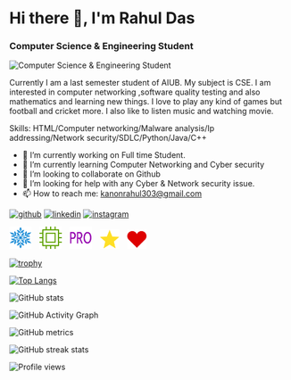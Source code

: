 # Hi there 👋, I'm Rahul Das
### Computer Science & Engineering Student
![Computer Science & Engineering Student](https://scontent.fdac24-2.fna.fbcdn.net/v/t39.30808-6/241258348_1196721250814280_8318584174174460002_n.jpg?_nc_cat=103&ccb=1-7&_nc_sid=174925&_nc_eui2=AeHDOq8f73elN6NXXydfwBESUMcqqTqlyO1QxyqpOqXI7UV3QAWlFtzvYPlsoC_66mcJG8M5aPXdWkApDmeRtSLb&_nc_ohc=yB6mdhaLZakAX--m-T_&_nc_ht=scontent.fdac24-2.fna&oh=00_AfBN_mvYRd6leXBRddcbd52hDWT-2uXi_VB5q4TYyLrQbw&oe=63727876)

Currently I am a last semester student of AIUB. My subject is CSE. I am interested in computer networking ,software quality testing and also mathematics and learning new things. I love to play any kind of games but football and cricket more. I also like to listen music and watching movie. 

Skills: HTML/Computer networking/Malware analysis/Ip addressing/Network security/SDLC/Python/Java/C++

- 🔭 I’m currently working on Full time Student. 
- 🌱 I’m currently learning Computer Networking and Cyber security 
- 👯 I’m looking to collaborate on Github 
- 🤔 I’m looking for help with any Cyber & Network security issue. 
- 📫 How to reach me: kanonrahul303@gmail.com 


[<img src='https://cdn.jsdelivr.net/npm/simple-icons@3.0.1/icons/github.svg' alt='github' height='40'>](https://github.com/rdrahul2001)  [<img src='https://cdn.jsdelivr.net/npm/simple-icons@3.0.1/icons/linkedin.svg' alt='linkedin' height='40'>](https://www.linkedin.com/in/the-rahuldas/)  [<img src='https://cdn.jsdelivr.net/npm/simple-icons@3.0.1/icons/instagram.svg' alt='instagram' height='40'>](https://www.instagram.com/rahul_das_druvo/)  

<a href='https://archiveprogram.github.com/'><img src='https://raw.githubusercontent.com/acervenky/animated-github-badges/master/assets/acbadge.gif' width='40' height='40'></a> <a href='https://docs.github.com/en/developers'><img src='https://raw.githubusercontent.com/acervenky/animated-github-badges/master/assets/devbadge.gif' width='40' height='40'></a> <a href='https://github.com/pricing'><img src='https://raw.githubusercontent.com/acervenky/animated-github-badges/master/assets/pro.gif' width='40' height='40'></a> <a href='https://stars.github.com/'><img src='https://raw.githubusercontent.com/acervenky/animated-github-badges/master/assets/starbadge.gif' width='35' height='35'></a> <a href='https://docs.github.com/en/github/supporting-the-open-source-community-with-github-sponsors'><img src='https://raw.githubusercontent.com/acervenky/animated-github-badges/master/assets/sponsorbadge.gif' width='35' height='35'></a> 

[![trophy](https://github-profile-trophy.vercel.app/?username=rdrahul2001)](https://github.com/ryo-ma/github-profile-trophy)

[![Top Langs](https://github-readme-stats.vercel.app/api/top-langs/?username=rdrahul2001)](https://github.com/anuraghazra/github-readme-stats)

![GitHub stats](https://github-readme-stats.vercel.app/api?username=rdrahul2001&show_icons=true&count_private=true)  

![GitHub Activity Graph](https://activity-graph.herokuapp.com/graph?username=rdrahul2001)  

![GitHub metrics](https://metrics.lecoq.io/rdrahul2001)  

![GitHub streak stats](https://github-readme-streak-stats.herokuapp.com/?user=rdrahul2001)  

![Profile views](https://gpvc.arturio.dev/rdrahul2001)  
